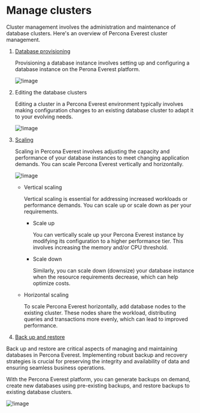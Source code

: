 # Manage clusters

Cluster management involves the administration and maintenance of database clusters. Here's an overview of Percona Everest cluster management.

1. [Database provisioning](../docs/use/db_provision.md)
    
    Provisioning a database instance involves setting up and configuring a database instance on the Perona Everest platform. 

    ![!image](images/everest_db_provision.png)


2. Editing the database clusters

    Editing a cluster in a Percona Everest environment typically involves making configuration changes to an existing database cluster to adapt it to your evolving needs. 

    ![!image](images/everest_edit_cluster.png)

3. [Scaling](../docs/use/scaling.md)

    Scaling in Percona Everest involves adjusting the capacity and performance of your database instances to meet changing application demands. You can scale Percona Everest vertically and horizontally.

    ![!image](images/everest_db_scaling.png)

    * Vertical scaling
            
        Vertical scaling is essential for addressing increased workloads or performance demands. You can scale up or scale down as per your requirements. 
        
        * Scale up

            You can vertically scale up your Percona Everest instance by modifying its configuration to a higher performance tier. This involves increasing the memory and/or CPU threshold.

        * Scale down               
        
            Similarly, you can scale down (downsize) your database instance when the resource requirements decrease, which can help optimize costs.

    * Horizontal scaling

        To scale Percona Everest horizontally, add database nodes to the existing cluster. These nodes share the workload, distributing queries and transactions more evenly, which can lead to improved performance.

4. [Back up and restore](../docs/use/backupRestore.md)

Back up and restore are critical aspects of managing and maintaining databases in Percona Everest. Implementing robust backup and recovery strategies is crucial for preserving the integrity and availability of data and ensuring seamless business operations.

With the Percona Everest platform,  you can generate backups on demand, create new databases using pre-existing backups, and restore backups to existing database clusters.

![!image](images/everest_backup.png)
